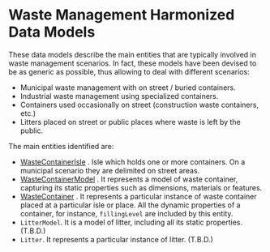 # Waste Management Harmonized Data Models

These data models describe the main entities that are typically involved in waste management scenarios.
In fact, these models have been devised to be as generic as possible, thus allowing to deal with different scenarios: 

+ Municipal waste management with on street / buried containers. 
+ Industrial waste management using specialized containers.  
+ Containers used occasionally on street (construction waste containers, etc.)
+ Litters placed on street or public places where waste is left by the public. 

The main entities identified are:

+ [WasteContainerIsle](../WasteContainerIsle/doc/spec.md) .
Isle which holds one or more containers. On a municipal scenario they are delimited on street areas.
+ [WasteContainerModel](../WasteContainerModel/doc/spec.md) .
It represents a model of waste container, capturing its static properties such as dimensions,
materials or features.
+ [WasteContainer](../WasteContainer/doc/spec.md) .
It represents a particular instance of waste container placed at a particular isle or place.
All the dynamic properties of a container, for instance, `fillingLevel` are included by this entity. 
+ `LitterModel`. It is a model of litter, including all its static properties. (T.B.D.)
+ `Litter`. It represents a particular instance of litter.  (T.B.D.)
